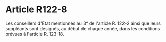 # Article R122-8

Les conseillers d'Etat mentionnés au 3° de l'article R. 122-2 ainsi que leurs suppléants sont désignés, au début de chaque année, dans les conditions prévues à l'article R. 123-18.
